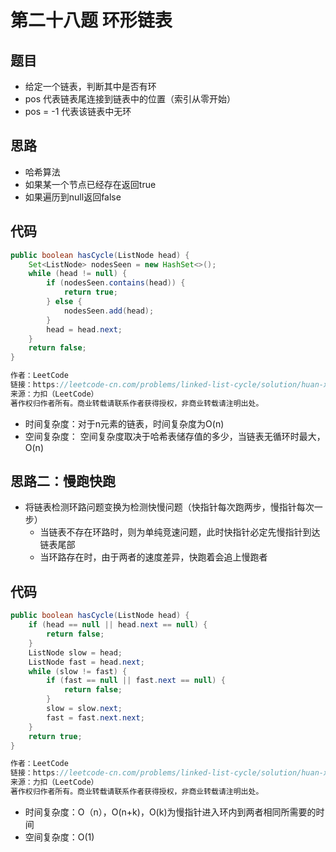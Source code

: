 # 第二十八题 环形链表

## 题目

- 给定一个链表，判断其中是否有环
- pos 代表链表尾连接到链表中的位置（索引从零开始）
- pos = -1 代表该链表中无环

## 思路

- 哈希算法
- 如果某一个节点已经存在返回true
- 如果遍历到null返回false

## 代码

```java
public boolean hasCycle(ListNode head) {
    Set<ListNode> nodesSeen = new HashSet<>();
    while (head != null) {
        if (nodesSeen.contains(head)) {
            return true;
        } else {
            nodesSeen.add(head);
        }
        head = head.next;
    }
    return false;
}

作者：LeetCode
链接：https://leetcode-cn.com/problems/linked-list-cycle/solution/huan-xing-lian-biao-by-leetcode/
来源：力扣（LeetCode）
著作权归作者所有。商业转载请联系作者获得授权，非商业转载请注明出处。
```



- 时间复杂度：对于n元素的链表，时间复杂度为O(n)
- 空间复杂度： 空间复杂度取决于哈希表储存值的多少，当链表无循环时最大，O(n)

## 思路二：慢跑快跑

- 将链表检测环路问题变换为检测快慢问题（快指针每次跑两步，慢指针每次一步）
  - 当链表不存在环路时，则为单纯竞速问题，此时快指针必定先慢指针到达链表尾部
  - 当环路存在时，由于两者的速度差异，快跑着会追上慢跑者

## 代码

```java
public boolean hasCycle(ListNode head) {
    if (head == null || head.next == null) {
        return false;
    }
    ListNode slow = head;
    ListNode fast = head.next;
    while (slow != fast) {
        if (fast == null || fast.next == null) {
            return false;
        }
        slow = slow.next;
        fast = fast.next.next;
    }
    return true;
}

作者：LeetCode
链接：https://leetcode-cn.com/problems/linked-list-cycle/solution/huan-xing-lian-biao-by-leetcode/
来源：力扣（LeetCode）
著作权归作者所有。商业转载请联系作者获得授权，非商业转载请注明出处。
```

- 时间复杂度：O（n），O(n+k)，O(k)为慢指针进入环内到两者相同所需要的时间
- 空间复杂度：O(1)

